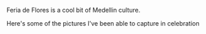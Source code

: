 Feria de Flores is a cool bit of Medellin culture. 

Here's some of the pictures I've been able to capture in celebration
